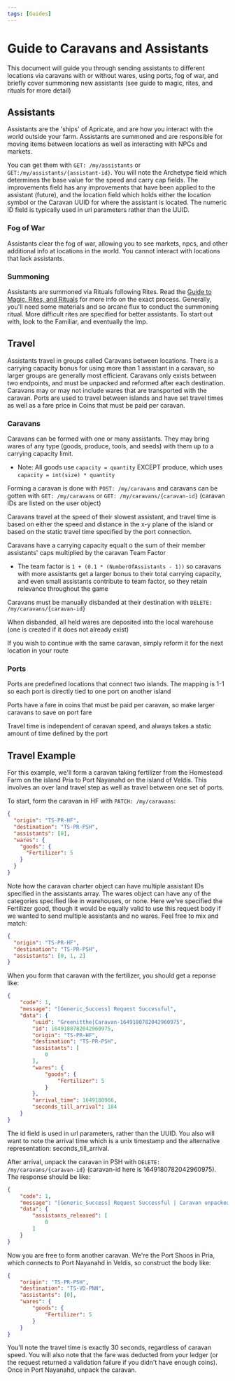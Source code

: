 ```yaml
---
tags: [Guides]
---
```


# Guide to Caravans and Assistants

This document will guide you through sending assistants to different locations via caravans with or without wares, using ports, fog of war, and briefly cover summoning new assistants (see guide to magic, rites, and rituals for more detail)

## Assistants

Assistants are the 'ships' of Apricate, and are how you interact with the world outside your farm. Assistants are summoned and are responsible for moving items between locations as well as interacting with NPCs and markets.

You can get them with `GET: /my/assistants` or `GET:/my/assistants/{assistant-id}`. You will note the Archetype field which determines the base value for the speed and carry cap fields. The improvements field has any improvements that have been applied to the assistant (future), and the location field which holds either the location symbol or the Caravan UUID for where the assistant is located. The numeric ID field is typically used in url parameters rather than the UUID.

### Fog of War

Assistants clear the fog of war, allowing you to see markets, npcs, and other additional info at locations in the world. You cannot interact with locations that lack assistants.

### Summoning

Assistants are summoned via Rituals following Rites. Read the [Guide to Magic, Rites, and Rituals](https://apricate.stoplight.io/docs/apricate/ZG9jOjQ4MTg2MjQz-guide-to-magic-rites-and-rituals) for more info on the exact process. Generally, you'll need some materials and so arcane flux to conduct the summoning ritual. More difficult rites are specified for better assistants. To start out with, look to the Familiar, and eventually the Imp.

## Travel

Assistants travel in groups called Caravans between locations. There is a carrying capacity bonus for using more than 1 assistant in a caravan, so larger groups are generally most efficient. Caravans only exists between two endpoints, and must be unpacked and reformed after each destination. Caravans may or may not include wares that are transported with the caravan. Ports are used to travel between islands and have set travel times as well as a fare price in Coins that must be paid per caravan.

### Caravans

Caravans can be formed with one or many assistants. They may bring wares of any type (goods, produce, tools, and seeds) with them up to a carrying capacity limit.

- Note: All goods use `capacity = quantity` EXCEPT produce, which uses `capacity = int(size) * quantity`

Forming a caravan is done with `POST: /my/caravans` and caravans can be gotten with `GET: /my/caravans` or `GET: /my/caravans/{caravan-id}` (caravan IDs are listed on the user object)

Caravans travel at the speed of their slowest assistant, and travel time is based on either the speed and distance in the x-y plane of the island or based on the static travel time specified by the port connection.

Caravans have a carrying capacity equalt o the sum of their member assistants' caps multiplied by the caravan Team Factor

- The team factor is `1 + (0.1 * (NumberOfAssistants - 1))` so caravans with more assistants get a larger bonus to their total carrying capacity, and even small assistants contribute to team factor, so they retain relevance throughout the game

Caravans must be manually disbanded at their destination with `DELETE: /my/caravans/{caravan-id}`

When disbanded, all held wares are deposited into the local warehouse (one is created if it does not already exist)

If you wish to continue with the same caravan, simply reform it for the next location in your route

### Ports

Ports are predefined locations that connect two islands. The mapping is 1-1 so each port is directly tied to one port on another island

Ports have a fare in coins that must be paid per caravan, so make larger caravans to save on port fare

Travel time is independent of caravan speed, and always takes a static amount of time defined by the port

## Travel Example

For this example, we'll form a caravan taking fertilizer from the Homestead Farm on the island Pria to Port Nayanahd on the island of Veldis. This involves an over land travel step as well as travel between one set of ports.

To start, form the caravan in HF with `PATCH: /my/caravans`:

```json
{
  "origin": "TS-PR-HF",
  "destination": "TS-PR-PSH",
  "assistants": [0],
  "wares": {
    "goods": {
      "Fertilizer": 5
    }
  }
}
```

Note how the caravan charter object can have multiple assistant IDs specified in the assistants array. The wares object can have any of the categories specified like in warehouses, or none. Here we've specified the Fertilizer good, though it would be equally valid to use this request body if we wanted to send multiple assistants and no wares. Feel free to mix and match:

```json
{
  "origin": "TS-PR-HF",
  "destination": "TS-PR-PSH",
  "assistants": [0, 1, 2]
}
```

When you form that caravan with the fertilizer, you should get a reponse like:

```json
{
    "code": 1,
    "message": "[Generic_Success] Request Successful",
    "data": {
        "uuid": "Greenitthe|Caravan-1649180782042960975",
        "id": 1649180782042960975,
        "origin": "TS-PR-HF",
        "destination": "TS-PR-PSH",
        "assistants": [
            0
        ],
        "wares": {
            "goods": {
                "Fertilizer": 5
            }
        },
        "arrival_time": 1649180966,
        "seconds_till_arrival": 184
    }
}
```

The id field is used in url parameters, rather than the UUID. You also will want to note the arrival time which is a unix timestamp and the alternative representation: seconds_till_arrival.

After arrival, unpack the caravan in PSH with `DELETE: /my/caravans/{caravan-id}` (caravan-id here is 1649180782042960975). The response should be like:

```json
{
    "code": 1,
    "message": "[Generic_Success] Request Successful | Caravan unpacked at TS-PR-PSH",
    "data": {
        "assistants_released": [
            0
        ]
    }
}
```

Now you are free to form another caravan. We're the Port Shoos in Pria, which connects to Port Nayanahd in Veldis, so construct the body like:

```json
{
    "origin": "TS-PR-PSH",
    "destination": "TS-VD-PNN",
    "assistants": [0],
    "wares": {
        "goods": {
            "Fertilizer": 5
        }
    }
}
```

You'll note the travel time is exactly 30 seconds, regardless of caravan speed. You will also note that the fare was deducted from your ledger (or the request returned a validation failure if you didn't have enough coins). Once in Port Nayanahd, unpack the caravan.